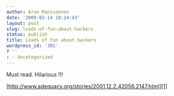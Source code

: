 ```yaml
---
author: Arun Manivannan
date: '2009-02-14 10:14:43'
layout: post
slug: loads-of-fun-about-hackers
status: publish
title: Loads of fun about hackers
wordpress_id: '301'
? ''
: - Uncategorized
---
```


Must read. Hilarious !!!

[http://www.adequacy.org/stories/2001.12.2.42056.2147.html][1]

   [1]: http://www.adequacy.org/stories/2001.12.2.42056.2147.html

